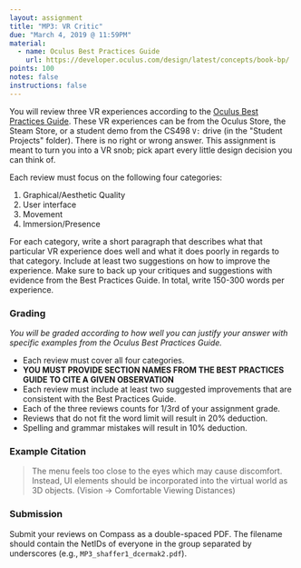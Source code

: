 ```yaml
---
layout: assignment
title: "MP3: VR Critic"
due: "March 4, 2019 @ 11:59PM"
material: 
  - name: Oculus Best Practices Guide
    url: https://developer.oculus.com/design/latest/concepts/book-bp/
points: 100
notes: false
instructions: false
---
```


You will review three VR experiences according to the [Oculus Best Practices Guide](https://developer.oculus.com/design/latest/concepts/book-bp/). These VR experiences can be from the Oculus Store, the Steam Store, or a student demo from the CS498 `V:` drive (in the "Student Projects" folder). There is no right or wrong answer. This assignment is meant to turn you into a VR snob; pick apart every little design decision you can think of.

Each review must focus on the following four categories:
1. Graphical/Aesthetic Quality
1. User interface
1. Movement
1. Immersion/Presence

For each category, write a short paragraph that describes what that particular VR experience does well and what it does poorly in regards to that category. Include at least two suggestions on how to improve the experience. Make sure to back up your critiques and suggestions with evidence from the Best Practices Guide. In total, write 150-300 words per experience.

### Grading

*You will be graded according to how well you can justify your answer with specific examples from the Oculus Best Practices Guide.*

- Each review must cover all four categories. 
- **YOU MUST PROVIDE SECTION NAMES FROM THE BEST PRACTICES GUIDE TO CITE A GIVEN OBSERVATION** 
- Each review must include at least two suggested improvements that are consistent with the Best Practices Guide. 
- Each of the three reviews counts for 1/3rd of your assignment grade.  
- Reviews that do not fit the word limit will result in 20% deduction.
- Spelling and grammar mistakes will result in 10% deduction.

### Example Citation
> The menu feels too close to the eyes which may cause discomfort.  Instead, UI elements should be incorporated into the virtual world as 3D objects. (Vision -> Comfortable Viewing Distances)

### Submission
Submit your reviews on Compass as a double-spaced PDF. The filename should contain the NetIDs of everyone in the group separated by underscores (e.g., `MP3_shaffer1_dcermak2.pdf`).
